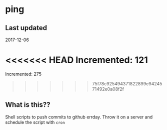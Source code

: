 # ping

## Last updated
2017-12-06

<<<<<<< HEAD
Incremented: 121
=======
Incremented: 275
>>>>>>> 75f78c925494371822899e9424571492e0a08f2f

## What is this?? 
Shell scripts to push commits to github errday. Throw it on a server and schedule the script with `cron`
